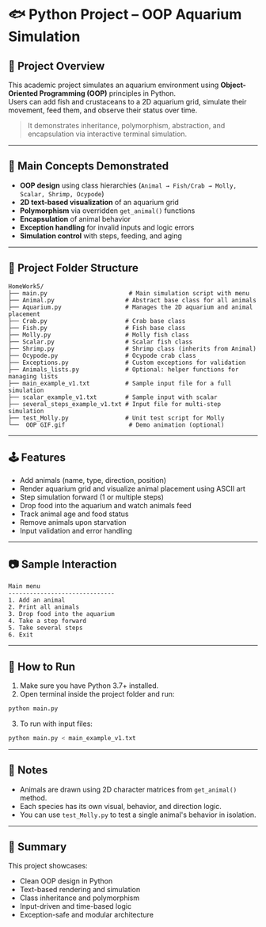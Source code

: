# 🐟 Python Project – OOP Aquarium Simulation

## 📌 Project Overview

This academic project simulates an aquarium environment using **Object-Oriented Programming (OOP)** principles in Python.  
Users can add fish and crustaceans to a 2D aquarium grid, simulate their movement, feed them, and observe their status over time.

> It demonstrates inheritance, polymorphism, abstraction, and encapsulation via interactive terminal simulation.

---

## 🧠 Main Concepts Demonstrated

- **OOP design** using class hierarchies (`Animal → Fish/Crab → Molly, Scalar, Shrimp, Ocypode`)
- **2D text-based visualization** of an aquarium grid
- **Polymorphism** via overridden `get_animal()` functions
- **Encapsulation** of animal behavior
- **Exception handling** for invalid inputs and logic errors
- **Simulation control** with steps, feeding, and aging

---

## 🧱 Project Folder Structure

```
HomeWork5/
├── main.py                       # Main simulation script with menu
├── Animal.py                    # Abstract base class for all animals
├── Aquarium.py                  # Manages the 2D aquarium and animal placement
├── Crab.py                      # Crab base class
├── Fish.py                      # Fish base class
├── Molly.py                     # Molly fish class
├── Scalar.py                    # Scalar fish class
├── Shrimp.py                    # Shrimp class (inherits from Animal)
├── Ocypode.py                   # Ocypode crab class
├── Exceptions.py                # Custom exceptions for validation
├── Animals_lists.py             # Optional: helper functions for managing lists
├── main_example_v1.txt          # Sample input file for a full simulation
├── scalar_example_v1.txt        # Sample input with scalar
├── several_steps_example_v1.txt # Input file for multi-step simulation
├── test_Molly.py                # Unit test script for Molly
└──  OOP GIF.gif                  # Demo animation (optional)
```


---

## 🕹️ Features

- Add animals (name, type, direction, position)
- Render aquarium grid and visualize animal placement using ASCII art
- Step simulation forward (1 or multiple steps)
- Drop food into the aquarium and watch animals feed
- Track animal age and food status
- Remove animals upon starvation
- Input validation and error handling

---

## 📷 Sample Interaction

```
Main menu
------------------------------
1. Add an animal
2. Print all animals
3. Drop food into the aquarium
4. Take a step forward
5. Take several steps
6. Exit

```

---

## 🚀 How to Run

1. Make sure you have Python 3.7+ installed.
2. Open terminal inside the project folder and run:

```bash
python main.py
```

3. To run with input files:

```bash
python main.py < main_example_v1.txt
```

---

## 🔗 Notes

- Animals are drawn using 2D character matrices from `get_animal()` method.
- Each species has its own visual, behavior, and direction logic.
- You can use `test_Molly.py` to test a single animal's behavior in isolation.

---

## 🧾 Summary

This project showcases:
- Clean OOP design in Python
- Text-based rendering and simulation
- Class inheritance and polymorphism
- Input-driven and time-based logic
- Exception-safe and modular architecture

